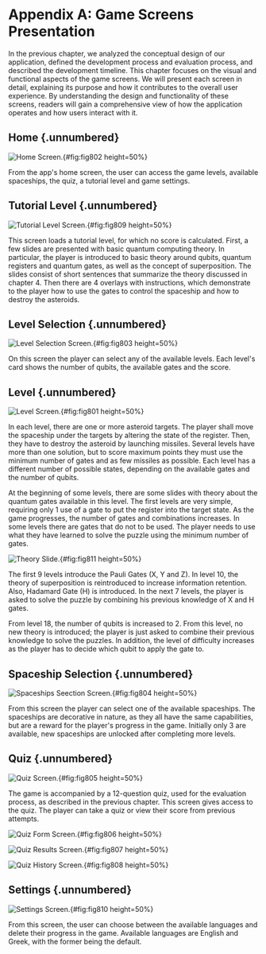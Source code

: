 # Appendix A: Game Screens Presentation

In the previous chapter, we analyzed the conceptual design of our application, defined the development process and evaluation process, and described the development timeline. This chapter focuses on the visual and functional aspects of the game screens. We will present each screen in detail, explaining its purpose and how it contributes to the overall user experience. By understanding the design and functionality of these screens, readers will gain a comprehensive view of how the application operates and how users interact with it.

## Home {.unnumbered}

![Home Screen.](chapter-8-appendix-A/image002_home_screen.jpg){#fig:fig802 height=50%}

From the app's home screen, the user can access the game levels, available spaceships, the quiz, a tutorial level and game settings.

## Tutorial Level {.unnumbered}

![Tutorial Level Screen.](chapter-8-appendix-A/image009_tutorial.jpg){#fig:fig809 height=50%}

This screen loads a tutorial level, for which no score is calculated. First, a few slides are presented with basic quantum computing theory. In particular, the player is introduced to basic theory around qubits, quantum registers and quantum gates, as well as the concept of superposition. The slides consist of short sentences that summarize the theory discussed in chapter 4. Then there are 4 overlays with instructions, which demonstrate to the player how to use the gates to control the spaceship and how to destroy the asteroids.

## Level Selection {.unnumbered}

![Level Selection Screen.](chapter-8-appendix-A/image003_levels_screen.jpg){#fig:fig803 height=50%}

On this screen the player can select any of the available levels. Each level's card shows the number of qubits, the available gates and the score.

## Level {.unnumbered}

![Level Screen.](chapter-8-appendix-A/image001_level_16.jpg){#fig:fig801 height=50%}

In each level, there are one or more asteroid targets. The player shall move the spaceship under the targets by altering the state of the register. Then, they have to destroy the asteroid by launching missiles. Several levels have more than one solution, but to score maximum points they must use the minimum number of gates and as few missiles as possible. Each level has a different number of possible states, depending on the available gates and the number of qubits.

At the beginning of some levels, there are some slides with theory about the quantum gates available in this level. The first levels are very simple, requiring only 1 use of a gate to put the register into the target state. As the game progresses, the number of gates and combinations increases. In some levels there are gates that do not to be used. The player needs to use what they have learned to solve the puzzle using the minimum number of gates.

![Theory Slide.](chapter-8-appendix-A/image011_theory_slide.jpg){#fig:fig811 height=50%}

The first 9 levels introduce the Pauli Gates (X, Y and Z). In level 10, the theory of superposition is reintroduced to increase information retention. Also, Hadamard Gate (H) is introduced. In the next 7 levels, the player is asked to solve the puzzle by combining his previous knowledge of X and H gates.

From level 18, the number of qubits is increased to 2. From this level, no new theory is introduced; the player is just asked to combine their previous knowledge to solve the puzzles. In addition, the level of difficulty increases as the player has to decide which qubit to apply the gate to.

## Spaceship Selection {.unnumbered}

![Spaceships Seection Screen.](chapter-8-appendix-A/image004_spaceships_screen.jpg){#fig:fig804 height=50%}

From this screen the player can select one of the available spaceships. The spaceships are decorative in nature, as they all have the same capabilities, but are a reward for the player's progress in the game. Initially only 3 are available, new spaceships are unlocked after completing more levels.

## Quiz {.unnumbered}

![Quiz Screen.](chapter-8-appendix-A/image005_quiz_screen.jpg){#fig:fig805 height=50%}

The game is accompanied by a 12-question quiz, used for the evaluation process, as described in the previous chapter. This screen gives access to the quiz. The player can take a quiz or view their score from previous attempts.

![Quiz Form Screen.](chapter-8-appendix-A/image006_quiz_form.jpg){#fig:fig806 height=50%}

![Quiz Results Screen.](chapter-8-appendix-A/image007_quiz_results.jpg){#fig:fig807 height=50%}

![Quiz History Screen.](chapter-8-appendix-A/image008_quiz_history.jpg){#fig:fig808 height=50%}

## Settings {.unnumbered}

![Settings Screen.](chapter-8-appendix-A/image010_settings_screen.jpg){#fig:fig810 height=50%}

From this screen, the user can choose between the available languages and delete their progress in the game. Available languages are English and Greek, with the former being the default.
